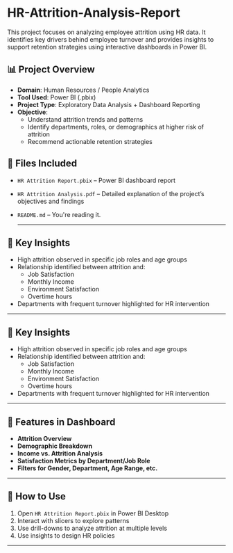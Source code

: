 # HR-Attrition-Analysis-Report

This project focuses on analyzing employee attrition using HR data. It identifies key drivers behind employee turnover and provides insights to support retention strategies using interactive dashboards in Power BI.

## 📊 Project Overview

- **Domain**: Human Resources / People Analytics  
- **Tool Used**: Power BI (.pbix)  
- **Project Type**: Exploratory Data Analysis + Dashboard Reporting  
- **Objective**:  
  - Understand attrition trends and patterns  
  - Identify departments, roles, or demographics at higher risk of attrition  
  - Recommend actionable retention strategies

## 📁 Files Included

- `HR Attrition Report.pbix` – Power BI dashboard report  
- `HR Attrition Analysis.pdf` – Detailed explanation of the project’s objectives and findings  
- `README.md` – You're reading it.
  
  ---


## 🧠 Key Insights

- High attrition observed in specific job roles and age groups  
- Relationship identified between attrition and:
  - Job Satisfaction
  - Monthly Income
  - Environment Satisfaction
  - Overtime hours
- Departments with frequent turnover highlighted for HR intervention

---


## 🧠 Key Insights

- High attrition observed in specific job roles and age groups  
- Relationship identified between attrition and:
  - Job Satisfaction
  - Monthly Income
  - Environment Satisfaction
  - Overtime hours
- Departments with frequent turnover highlighted for HR intervention

---
## 📌 Features in Dashboard

- **Attrition Overview**  
- **Demographic Breakdown**  
- **Income vs. Attrition Analysis**  
- **Satisfaction Metrics by Department/Job Role**  
- **Filters for Gender, Department, Age Range, etc.**

---


## 📎 How to Use

1. Open `HR Attrition Report.pbix` in Power BI Desktop  
2. Interact with slicers to explore patterns  
3. Use drill-downs to analyze attrition at multiple levels  
4. Use insights to design HR policies

---
